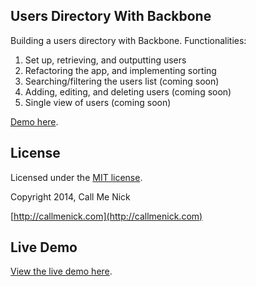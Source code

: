 ## Users Directory With Backbone

Building a users directory with Backbone. Functionalities:

1. Set up, retrieving, and outputting users
2. Refactoring the app, and implementing sorting
3. Searching/filtering the users list (coming soon)
4. Adding, editing, and deleting users (coming soon)
5. Single view of users (coming soon)

[Demo here](http://callmenick.com/_development/backbonejs/users-directory/).

## License

Licensed under the [MIT license](http://www.opensource.org/licenses/mit-license.php).

Copyright 2014, Call Me Nick

[http://callmenick.com](http://callmenick.com)

## Live Demo

[View the live demo here](http://callmenick.com/_development/backbonejs/users-directory/).